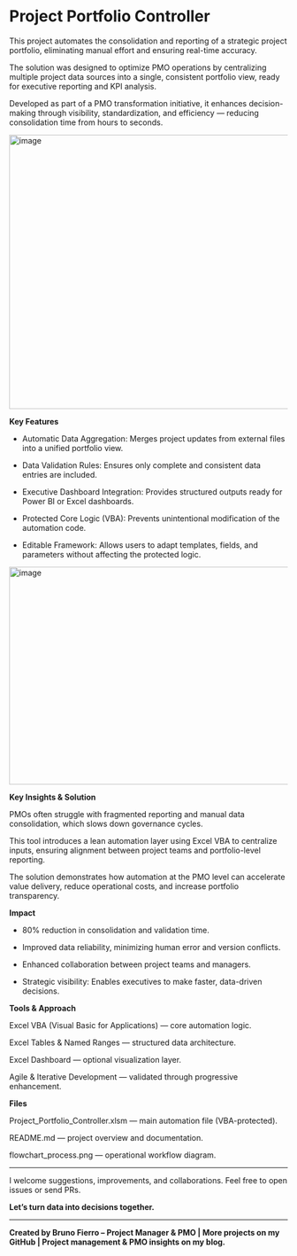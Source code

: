 # Project Portfolio Controller
This project automates the consolidation and reporting of a strategic project portfolio, eliminating manual effort and ensuring real-time accuracy.

The solution was designed to optimize PMO operations by centralizing multiple project data sources into a single, consistent portfolio view, ready for executive reporting and KPI analysis.

Developed as part of a PMO transformation initiative, it enhances decision-making through visibility, standardization, and efficiency — reducing consolidation time from hours to seconds.

<img width="1605" height="495" alt="image" src="https://github.com/user-attachments/assets/8468d23f-d61b-4164-b1b9-9e011014125c" />



**Key Features**

- Automatic Data Aggregation: Merges project updates from external files into a unified portfolio view.

- Data Validation Rules: Ensures only complete and consistent data entries are included.

- Executive Dashboard Integration: Provides structured outputs ready for Power BI or Excel dashboards.

- Protected Core Logic (VBA): Prevents unintentional modification of the automation code.

- Editable Framework: Allows users to adapt templates, fields, and parameters without affecting the protected logic.

<img width="959" height="393" alt="image" src="https://github.com/user-attachments/assets/7d8ceb36-0290-4412-a1b0-953a5881b1ee" />


**Key Insights & Solution**

PMOs often struggle with fragmented reporting and manual data consolidation, which slows down governance cycles.

This tool introduces a lean automation layer using Excel VBA to centralize inputs, ensuring alignment between project teams and portfolio-level reporting.

The solution demonstrates how automation at the PMO level can accelerate value delivery, reduce operational costs, and increase portfolio transparency.

**Impact**

- 80% reduction in consolidation and validation time.

- Improved data reliability, minimizing human error and version conflicts.

- Enhanced collaboration between project teams and managers.

- Strategic visibility: Enables executives to make faster, data-driven decisions.

**Tools & Approach**

Excel VBA (Visual Basic for Applications) — core automation logic.

Excel Tables & Named Ranges — structured data architecture.

Excel Dashboard — optional visualization layer.

Agile & Iterative Development — validated through progressive enhancement.

**Files**

Project_Portfolio_Controller.xlsm — main automation file (VBA-protected).

README.md — project overview and documentation.

flowchart_process.png — operational workflow diagram.

_______________________________________________________________________________________________

I welcome suggestions, improvements, and collaborations. Feel free to open issues or send PRs.

**Let’s turn data into decisions together.**
_______________________________________________________________________________________________
**Created by Bruno Fierro – Project Manager & PMO | More projects on my GitHub | Project management & PMO insights on my blog.**
